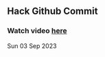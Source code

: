 
 ## Hack Github Commit 
 ### Watch video <a href="https://www.youtube.com">here</a> 
 Sun 03 Sep 2023 

